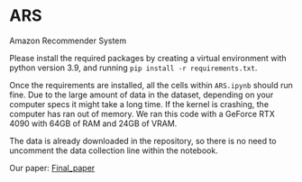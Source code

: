 # ARS
Amazon Recommender System


Please install the required packages by creating a virtual environment with python version 3.9, and running `pip install -r requirements.txt`. 

Once the requirements are installed, all the cells within `ARS.ipynb` should run fine. Due to the large amount of data in the dataset, depending on your computer specs it might take a long time. If the kernel is crashing, the computer has ran out of memory. We ran this code with a GeForce RTX 4090 with 64GB of RAM and 24GB of VRAM. 

The data is already downloaded in the repository, so there is no need to uncomment the data collection line within the notebook.

Our paper:
[Final_paper](ML567___Final_Project.pdf)
